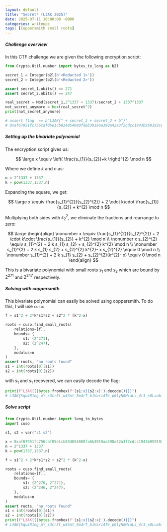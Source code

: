 ```yaml
---
layout: default
title: "Secret² (L3AK 2025)"
date: 2025-07-11 10:00:00 -0000
categories: writeups
tags: [Coppersmith small roots]
---
```


##### Challenge overview

In this CTF challenge we are given the following encryption script:

```python
from Crypto.Util.number import bytes_to_long as b2l

secret_1 = Integer(b2l(b'<Redacted 1>'))
secret_2 = Integer(b2l(b'<Redacted 2>'))

assert secret_1.nbits() == 271
assert secret_2.nbits() == 247

real_secret = Mod(secret_1,2^1337 + 1337)/secret_2 + 1337^1337
not_secret_anymore = hex(real_secret^2)
print(not_secret_anymore)

# assert flag  == b"L3AK{" + secret_1 + secret_2 + b"}"
# 0xaf67951fc756caf05e1cb834854880fa6b3919aa390a42a3f2cdcc1943b959192cebea290e4bbe41b517056b95903e9f6ec10d490fdde72cf17a7ab3e65d61fc9c0a750dc20d52626f78c7200744fb9bcc0e7b9f33dd5a83df5d05de7258404b5c56ced4b57e63ab0c7c4761ce76d789734d705e8e137a2000c678c5b90b1df6169499ef39184622d4f83a03985ba8038fdb05aae52d5f2c04f8b8f7a4ac2a54b3d0be67c71752
```

##### Setting up the bivariate polynomial

The encryption script gives us:

$$
\large x \equiv \left( \frac{s_{1}}{s_{2}}+k \right)^{2} \mod n
$$

Where we define $k$ and $n$ as:

```python
n = 2^1337 + 1337
k = pow(1337,1337,n)
```

Expanding the square, we get:

$$
\large x \equiv \frac{s_{1}^{2}}{s_{2}^{2}} + 2 \cdot k\cdot \frac{s_{1}}{s_{2}} + k^{2} \mod n
$$

Multiplying both sides with $s_{2}^{2}$, we eliminate the fractions and rearrange to zero:

$$
\large \begin{align}
\nonumber x \equiv \frac{s_{1}^{2}}{s_{2}^{2}} + 2 \cdot k\cdot \frac{s_{1}}{s_{2}} + k^{2} \mod n \\
\nonumber x s_{2}^{2} \equiv s_{1}^{2} + 2 k s_{1} s_{2} + s_{2}^{2} k^{2} \mod n \\
\nonumber s_{1}^{2} + 2 k s_{1} s_{2} + s_{2}^{2} k^{2}- x s_{2}^{2} \equiv 0 \mod n \\
\nonumber s_{1}^{2} + 2 k s_{1} s_{2} + s_{2}^{2}(k^{2}- x) \equiv 0 \mod n
\end{align}
$$

This is a bivariate polynomial with small roots $s_{1}$ and $s_{2}$ which are bound by $2^{271}$ and $2^{247}$ respectively.

##### Solving with coppersmith

This bivariate polynomial can easily be solved using coppersmith. To do this, I will use `cuso`:

```python
f = s1^2 + 2*k*s1*s2 + s2^2 * (k^2-x)

roots = cuso.find_small_roots(
    relations=[f],
    bounds= {
	    s1: (2^271),
	    s2: (2^247),
	},
    modulus=n
)
assert roots, "no roots found"
s1 = int(roots[0][s1])
s2 = int(roots[0][s2])
```

with $s_{1}$ and $s_{1}$ recovered, we can easily decode the flag:

```python
print(f"L3AK{{{bytes.fromhex(f'{s1:x}{s2:x}').decode()}}}")
# L3AK{Squ4R1ng_mY_s3cr3t_w4Snt_5m4rT_b1Vari4Te_p0lyN0MiaLs_4r3_s0Lvabl3}
```

##### Solve script

```python
from Crypto.Util.number import long_to_bytes
import cuso

s1, s2 = var("s1 s2")

x = 0xaf67951fc756caf05e1cb834854880fa6b3919aa390a42a3f2cdcc1943b959192cebea290e4bbe41b517056b95903e9f6ec10d490fdde72cf17a7ab3e65d61fc9c0a750dc20d52626f78c7200744fb9bcc0e7b9f33dd5a83df5d05de7258404b5c56ced4b57e63ab0c7c4761ce76d789734d705e8e137a2000c678c5b90b1df6169499ef39184622d4f83a03985ba8038fdb05aae52d5f2c04f8b8f7a4ac2a54b3d0be67c71752
n = 2^1337 + 1337
k = pow(1337,1337,n)

f = s1^2 + 2*k*s1*s2 + s2^2 * (k^2-x)

roots = cuso.find_small_roots(
    relations=[f],
    bounds= {
	    s1: (2^270, 2^271),
	    s2: (2^246, 2^247),
	},
    modulus=n
)
assert roots, "no roots found"
s1 = int(roots[0][s1])
s2 = int(roots[0][s2])
print(f"L3AK{{{bytes.fromhex(f'{s1:x}{s2:x}').decode()}}}")
# L3AK{Squ4R1ng_mY_s3cr3t_w4Snt_5m4rT_b1Vari4Te_p0lyN0MiaLs_4r3_s0Lvabl3}
```

